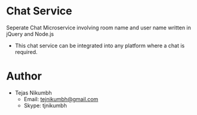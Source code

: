 # Chat Service
Seperate Chat Microservice involving room name and user name written in jQuery and Node.js
- This chat service can be integrated into any platform where a chat is required.

# Author
  - Tejas Nikumbh
  	- Email: tejnikumbh@gmail.com
  	- Skype: tjnikumbh
